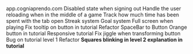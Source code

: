 app.cogniaprendo.com
Disabled state when signing out
Handle the user reloading when in the middle of a game
Track how much time has been spent with the tab open
Streak system
Goal system
Full screen when playing
Fix tooltip on button in tutorial
Refactor SpaceBar to Button
Orange button in tutorial
Responsive tutorial
Fix jiggle when transforming button
Bug on tutorial level 1
Refactor <strong>
Squares blinking in level 2 explanation in tutorial
